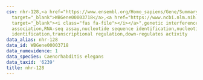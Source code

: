 ```yaml
---
csv: nhr-128,<a href="https://www.ensembl.org/Homo_sapiens/Gene/Summary?db=core;g=WBGene00003718"
  target="_blank">WBGene00003718</a>,<a href="https://www.ncbi.nlm.nih.gov/pubmed/27496166"
  target="_blank"><i class="fas fa-file"></i></a>",genetic interference,functional
  association,RNA-seq assay,nucleotide sequence identification,nucleotide sequence
  identification,transcriptional regulation,down-regulates activity
data_alias: nhr-128
data_id: WBGene00003718
data_numevidence: 1
data_species: Caenorhabditis elegans
data_taxid: '6239'
title: nhr-128
---
```

